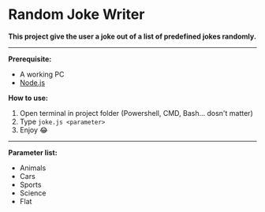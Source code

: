 # Random Joke Writer

**This project give the user a joke out of a list of predefined jokes randomly.**

---

**Prerequisite:**

- A working PC
- [Node.js](https://nodejs.org/en/download)

**How to use:**

1. Open terminal in project folder (Powershell, CMD, Bash... dosn't matter)
2. Type `joke.js <parameter>`
3. Enjoy 😂

---

**Parameter list:**

- Animals
- Cars
- Sports
- Science
- Flat
